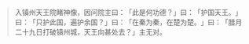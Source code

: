 
> 入镇州天王院睹神像，因问院主曰：​「此是何功德？​」曰：​「护国天王。​」曰：​「只护此国，遍护余国？​」曰：​「在秦为秦，在楚为楚。​」曰：​「腊月二十九日打破镇州城，天王向甚处去？​」主无对。
